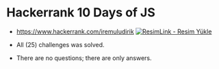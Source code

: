 # Hackerrank 10 Days of JS

- https://www.hackerrank.com/iremuludirik
<a href="https://resimlink.com/VQbrd" title="ResimLink - Resim Yükle"><img src="https://r.resimlink.com/VQbrd.jpg" title="ResimLink - Resim Yükle" alt="ResimLink - Resim Yükle"></a>

- All (25) challenges was solved.
- There are no questions; there are only answers.


